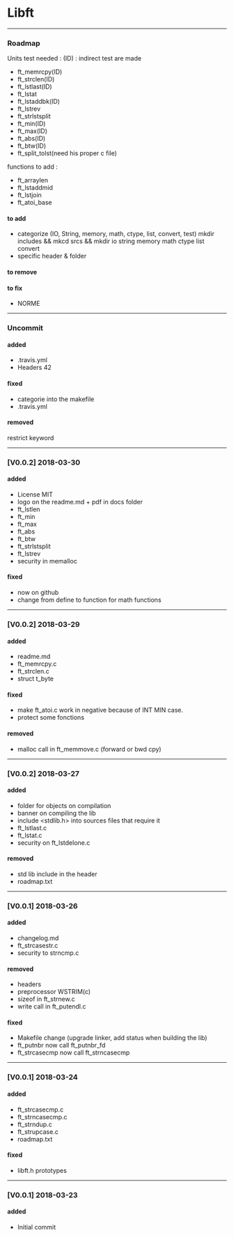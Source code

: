 # Libft
___
### Roadmap

Units test needed : 
(ID) : indirect test are made
* ft\_memrcpy(ID)
* ft\_strclen(ID)
* ft\_lstlast(ID)
* ft\_lstat
* ft\_lstaddbk(ID)
* ft\_lstrev
* ft\_strlstsplit
* ft\_min(ID)
* ft\_max(ID)
* ft\_abs(ID)
* ft\_btw(ID)
* ft\_split_tolst(need his proper c file)

functions to add :
* ft\_arraylen
* ft\_lstaddmid
* ft\_lstjoin
* ft\_atoi_base
#### to add
* categorize (IO, String, memory, math, ctype, list, convert, test)
mkdir includes && mkcd srcs && mkdir io string memory math ctype list convert
* specific header & folder

#### to remove
#### to fix
* NORME

___
### Uncommit
#### added
* .travis.yml
* Headers 42
#### fixed
* categorie into the makefile
* .travis.yml
#### removed
restrict keyword

___
### [V0.0.2] 2018-03-30
#### added
* License MIT
* logo on the readme.md + pdf in docs folder
* ft\_lstlen
* ft\_min
* ft\_max
* ft\_abs
* ft\_btw
* ft\_strlstsplit
* ft\_lstrev
* security in memalloc
#### fixed
* now on github
* change from define to function for math functions

___
### [V0.0.2] 2018-03-29
#### added
* readme.md
* ft_memrcpy.c
* ft_strclen.c
* struct t_byte
#### fixed
* make ft_atoi.c work in negative because of INT MIN case. 
* protect some fonctions
#### removed
* malloc call in ft_memmove.c (forward or bwd cpy)

---
### [V0.0.2] 2018-03-27
#### added
* folder for objects on compilation
* banner on compiling the lib
* include <stdlib.h> into sources files that require it
* ft_lstlast.c
* ft_lstat.c
* security on ft_lstdelone.c
#### removed
* std lib include in the header
* roadmap.txt

___
### [V0.0.1] 2018-03-26
#### added
* changelog.md
* ft_strcasestr.c
* security to strncmp.c
#### removed
* headers
* preprocessor WSTRIM(c)
* sizeof in ft_strnew.c
* write call in ft_putendl.c
#### fixed
* Makefile change (upgrade linker, add status when building the lib)
* ft_putnbr now call ft_putnbr\_fd
* ft_strcasecmp now call ft_strncasecmp

___
### [V0.0.1] 2018-03-24
#### added
* ft_strcasecmp.c
* ft_strncasecmp.c
* ft_strndup.c
* ft_strupcase.c
* roadmap.txt
#### fixed
* libft.h prototypes

___
### [V0.0.1] 2018-03-23
#### added
* Initial commit

